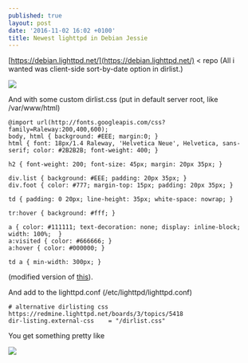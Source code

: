 ```yaml
---
published: true
layout: post
date: '2016-11-02 16:02 +0100'
title: Newest lighttpd in Debian Jessie
---
```

[https://debian.lighttpd.net/](https://debian.lighttpd.net/) < repo (All i wanted was client-side sort-by-date option in dirlist.)

![](https://cdn.scrot.moe/images/2016/11/02/lighttpd_crop.png)

And with some custom dirlist.css (put in default server root, like /var/www/html)

    @import url(http://fonts.googleapis.com/css?family=Raleway:200,400,600);
    body, html { background: #EEE; margin:0; }
    html { font: 18px/1.4 Raleway, 'Helvetica Neue', Helvetica, sans-serif; color: #2B2B2B; font-weight: 400; }
    
    h2 { font-weight: 200; font-size: 45px; margin: 20px 35px; }
    
    div.list { background: #EEE; padding: 20px 35px; }
    div.foot { color: #777; margin-top: 15px; padding: 20px 35px; }
    
    td { padding: 0 20px; line-height: 35px; white-space: nowrap; }
    
    tr:hover { background: #fff; }
    
    a { color: #111111; text-decoration: none; display: inline-block; width: 100%;  }
    a:visited { color: #666666; }
    a:hover { color: #000000; }
    
    td a { min-width: 300px; }
    
(modified version of [this](https://redmine.lighttpd.net/boards/3/topics/5418)).

And add to the lighttpd.conf (/etc/lighttpd/lighttpd.conf)

    # alternative dirlisting css https://redmine.lighttpd.net/boards/3/topics/5418
    dir-listing.external-css    = "/dirlist.css"
    
You get something pretty like

![](https://cdn.scrot.moe/images/2016/11/02/lighttpdDirlistCustom.png)
